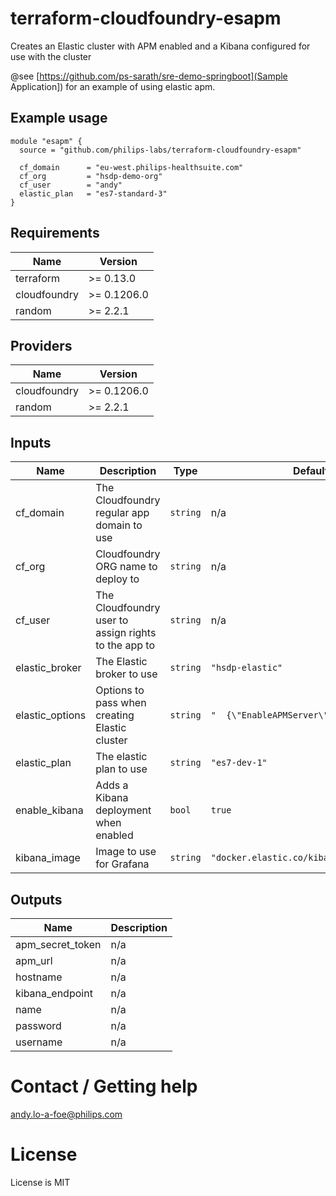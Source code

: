 # terraform-cloudfoundry-esapm
Creates an Elastic cluster with APM enabled and a Kibana configured for use with the cluster

@see [https://github.com/ps-sarath/sre-demo-springboot](Sample Application]) for an example of using 
elastic apm.
## Example usage

```hcl
module "esapm" {
  source = "github.com/philips-labs/terraform-cloudfoundry-esapm"

  cf_domain      = "eu-west.philips-healthsuite.com"
  cf_org         = "hsdp-demo-org"
  cf_user        = "andy"
  elastic_plan   = "es7-standard-3"
}
```

## Requirements

| Name | Version |
|------|---------|
| terraform | >= 0.13.0 |
| cloudfoundry | >= 0.1206.0 |
| random | >= 2.2.1 |

## Providers

| Name | Version |
|------|---------|
| cloudfoundry | >= 0.1206.0 |
| random | >= 2.2.1 |

## Inputs

| Name | Description | Type | Default | Required |
|------|-------------|------|---------|:--------:|
| cf\_domain | The Cloudfoundry regular app domain to use | `string` | n/a | yes |
| cf\_org | Cloudfoundry ORG name to deploy to | `string` | n/a | yes |
| cf\_user | The Cloudfoundry user to assign rights to the app to | `string` | n/a | yes |
| elastic\_broker | The Elastic broker to use | `string` | `"hsdp-elastic"` | no |
| elastic\_options | Options to pass when creating Elastic cluster | `string` | `"  {\"EnableAPMServer\": true}\n"` | no |
| elastic\_plan | The elastic plan to use | `string` | `"es7-dev-1"` | no |
| enable\_kibana | Adds a Kibana deployment when enabled | `bool` | `true` | no |
| kibana\_image | Image to use for Grafana | `string` | `"docker.elastic.co/kibana/kibana:7.7.1"` | no |

## Outputs

| Name | Description |
|------|-------------|
| apm\_secret\_token | n/a |
| apm\_url | n/a |
| hostname | n/a |
| kibana\_endpoint | n/a |
| name | n/a |
| password | n/a |
| username | n/a |

# Contact / Getting help
andy.lo-a-foe@philips.com

# License
License is MIT
